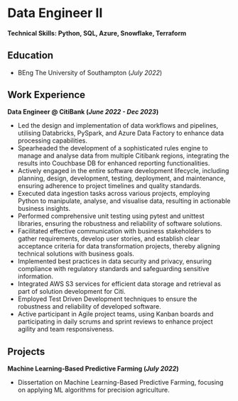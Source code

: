 # Data Engineer II

#### Technical Skills: Python, SQL, Azure, Snowflake, Terraform

## Education
- BEng The University of Southampton (_July 2022_)								       		

## Work Experience
**Data Engineer @ CitiBank (_June 2022 - Dec 2023_)**
- Led the design and implementation of data workflows and pipelines, utilising Databricks, PySpark, and Azure Data Factory to enhance data processing capabilities.
- Spearheaded the development of a sophisticated rules engine to manage and analyse data from multiple Citibank regions, integrating the results into Couchbase DB for enhanced reporting functionalities.
- Actively engaged in the entire software development lifecycle, including planning, design, development, testing, deployment, and maintenance, ensuring adherence to project timelines and quality standards.
- Executed data ingestion tasks across various projects, employing Python to manipulate, analyse, and visualise data, resulting in actionable business insights.
- Performed comprehensive unit testing using pytest and unittest libraries, ensuring the robustness and reliability of software solutions.
- Facilitated effective communication with business stakeholders to gather requirements, develop user stories, and establish clear acceptance criteria for data transformation projects, thereby aligning technical solutions with business goals.
- Implemented best practices in data security and privacy, ensuring compliance with regulatory standards and safeguarding sensitive information.
- Integrated AWS S3 services for efficient data storage and retrieval as part of solution development for Citi.
- Employed Test Driven Development techniques to ensure the robustness and reliability of developed software.
- Active participant in Agile project teams, using Kanban boards and participating in daily scrums and sprint reviews to enhance project agility and team responsiveness.

## Projects

**Machine Learning-Based Predictive Farming (_July 2022_)** 

 - Dissertation on Machine Learning-Based Predictive Farming, focusing on applying ML algorithms for precision agriculture.

